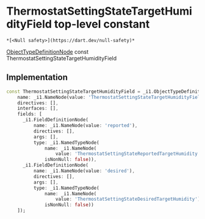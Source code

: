 


# ThermostatSettingStateTargetHumidityField top-level constant






    *[<Null safety>](https://dart.dev/null-safety)*


[ObjectTypeDefinitionNode](https://pub.dev/documentation/gql/0.13.0/ast/ObjectTypeDefinitionNode-class.html) const ThermostatSettingStateTargetHumidityField
  







## Implementation

```dart
const ThermostatSettingStateTargetHumidityField = _i1.ObjectTypeDefinitionNode(
    name: _i1.NameNode(value: 'ThermostatSettingStateTargetHumidityField'),
    directives: [],
    interfaces: [],
    fields: [
      _i1.FieldDefinitionNode(
          name: _i1.NameNode(value: 'reported'),
          directives: [],
          args: [],
          type: _i1.NamedTypeNode(
              name: _i1.NameNode(
                  value: 'ThermostatSettingStateReportedTargetHumidity'),
              isNonNull: false)),
      _i1.FieldDefinitionNode(
          name: _i1.NameNode(value: 'desired'),
          directives: [],
          args: [],
          type: _i1.NamedTypeNode(
              name: _i1.NameNode(
                  value: 'ThermostatSettingStateDesiredTargetHumidity'),
              isNonNull: false))
    ]);
```








